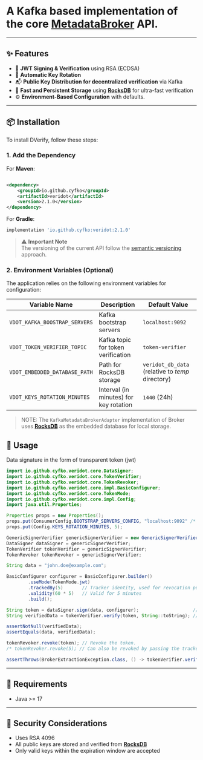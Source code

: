 # A Kafka based implementation of the core [MetadataBroker](https://github.com/cyfko/veridot/blob/main/java/veridot-core/src/main/java/io/github/cyfko/veridot/core/MetadataBroker.java) API.

---

## ✨ Features

- 🔐 **JWT Signing & Verification** using RSA (ECDSA)
- 🔁 **Automatic Key Rotation**
- 📬 **Public Key Distribution for decentralized verification** via Kafka
- 🧠 **Fast and Persistent Storage** using **[RocksDB](https://rocksdb.org/)** for ultra-fast verification
- ⚙️ **Environment-Based Configuration** with defaults.

---

## 📦 Installation

To install DVerify, follow these steps:

### 1. Add the Dependency

For **Maven**:

```xml

<dependency>
    <groupId>io.github.cyfko</groupId>
    <artifactId>veridot</artifactId>
    <version>2.1.0</version>
</dependency>
```

For **Gradle**:
```gradle
implementation 'io.github.cyfko:veridot:2.1.0'
```

> ⚠️ **Important Note**  
> The versioning of the current API follow the [semantic versioning](https://semver.org/) approach.

### 2. Environment Variables (Optional)

The application relies on the following environment variables for configuration:

| Variable Name                   | Description                             | Default Value                                    |
|---------------------------------|-----------------------------------------|--------------------------------------------------|
| `VDOT_KAFKA_BOOSTRAP_SERVERS`   | Kafka bootstrap servers                 | `localhost:9092`                                 |
| `VDOT_TOKEN_VERIFIER_TOPIC`     | Kafka topic for token verification      | `token-verifier`                                 |
| `VDOT_EMBEDDED_DATABASE_PATH`   | Path for RocksDB storage                | `veridot_db_data` (relative to _temp_ directory) |
| `VDOT_KEYS_ROTATION_MINUTES`    | Interval (in minutes) for key rotation  | `1440` (24h)                                     |

> NOTE: The `KafkaMetadataBrokerAdapter` implementation of Broker uses **[RocksDB](https://rocksdb.org/)** as the embedded database for local storage.

## 🚀 Usage

Data signature in the form of transparent token (jwt)

```java
import io.github.cyfko.veridot.core.DataSigner;
import io.github.cyfko.veridot.core.TokenVerifier;
import io.github.cyfko.veridot.core.TokenRevoker;
import io.github.cyfko.veridot.core.impl.BasicConfigurer;
import io.github.cyfko.veridot.core.TokenMode;
import io.github.cyfko.veridot.core.impl.Config;
import java.util.Properties;

Properties props = new Properties();
props.put(ConsumerConfig.BOOTSTRAP_SERVERS_CONFIG, "localhost:9092" /* some kafka boostrap server */);
props.put(Config.KEYS_ROTATION_MINUTES, 5);

GenericSignerVerifier genericSignerVerifier = new GenericSignerVerifier(KafkaMetadataBrokerAdapter.of(props));
DataSigner dataSigner = genericSignerVerifier;
TokenVerifier tokenVerifier = genericSignerVerifier;
TokenRevoker tokenRevoker = genericSignerVerifier;

String data = "john.doe@example.com";

BasicConfigurer configurer = BasicConfigurer.builder()
        .useMode(TokenMode.jwt)
        .trackedBy(5)       // Tracker identity, used for revocation purposes
        .validity(60 * 5)   // Valid for 5 minutes
        .build();

String token = dataSigner.sign(data, configurer);                    // Generate the JWT token embedding the data
String verifiedData = tokenVerifier.verify(token, String::toString); // Verifying the JWT token and extracting the embedded data as a String

assertNotNull(verifiedData);
assertEquals(data, verifiedData);

tokenRevoker.revoke(token); // Revoke the token.
/* tokenRevoker.revoke(5); // Can also be revoked by passing the tracker ID */

assertThrows(BrokerExtractionException.class, () -> tokenVerifier.verify(token, String::toString));
```
---

## 📌 Requirements

- Java >= 17

---

## 🔐 Security Considerations

- Uses RSA 4096
- All public keys are stored and verified from **[RocksDB](https://rocksdb.org/)**
- Only valid keys within the expiration window are accepted
